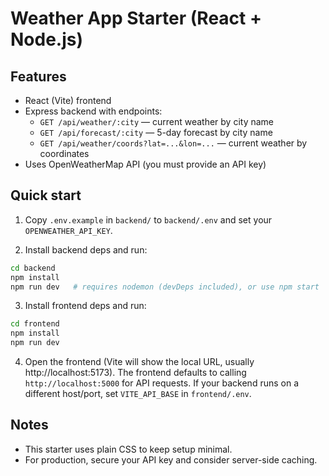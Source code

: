 # Weather App Starter (React + Node.js)

## Features
- React (Vite) frontend
- Express backend with endpoints:
  - `GET /api/weather/:city` — current weather by city name
  - `GET /api/forecast/:city` — 5-day forecast by city name
  - `GET /api/weather/coords?lat=...&lon=...` — current weather by coordinates
- Uses OpenWeatherMap API (you must provide an API key)

## Quick start

1. Copy `.env.example` in `backend/` to `backend/.env` and set your `OPENWEATHER_API_KEY`.

2. Install backend deps and run:

```bash
cd backend
npm install
npm run dev   # requires nodemon (devDeps included), or use npm start
```

3. Install frontend deps and run:

```bash
cd frontend
npm install
npm run dev
```

4. Open the frontend (Vite will show the local URL, usually http://localhost:5173).
   The frontend defaults to calling `http://localhost:5000` for API requests. If your backend runs on a different host/port, set `VITE_API_BASE` in `frontend/.env`.

## Notes
- This starter uses plain CSS to keep setup minimal.
- For production, secure your API key and consider server-side caching.
